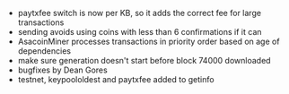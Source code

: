 * paytxfee switch is now per KB, so it adds the correct fee for large transactions
* sending avoids using coins with less than 6 confirmations if it can
* AsacoinMiner processes transactions in priority order based on age of dependencies
* make sure generation doesn't start before block 74000 downloaded
* bugfixes by Dean Gores
* testnet, keypoololdest and paytxfee added to getinfo
